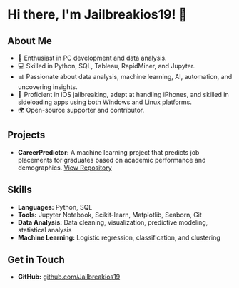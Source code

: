 # Hi there, I'm Jailbreakios19! 👋

## About Me
- 🔧 Enthusiast in PC development and data analysis.
- 💻 Skilled in Python, SQL, Tableau, RapidMiner, and Jupyter.
- 📊 Passionate about data analysis, machine learning, AI, automation, and uncovering insights.
- 📱 Proficient in iOS jailbreaking, adept at handling iPhones, and skilled in sideloading apps using both Windows and Linux platforms.
- 🌍 Open-source supporter and contributor.

## Projects
- **CareerPredictor:** A machine learning project that predicts job placements for graduates based on academic performance and demographics. [View Repository](https://github.com/your_username/CareerPredictor)

## Skills
- **Languages:** Python, SQL
- **Tools:** Jupyter Notebook, Scikit-learn, Matplotlib, Seaborn, Git
- **Data Analysis:** Data cleaning, visualization, predictive modeling, statistical analysis
- **Machine Learning:** Logistic regression, classification, and clustering

## Get in Touch
- **GitHub:** [github.com/Jailbreakios19](https://github.com/Jailbreakios19)
